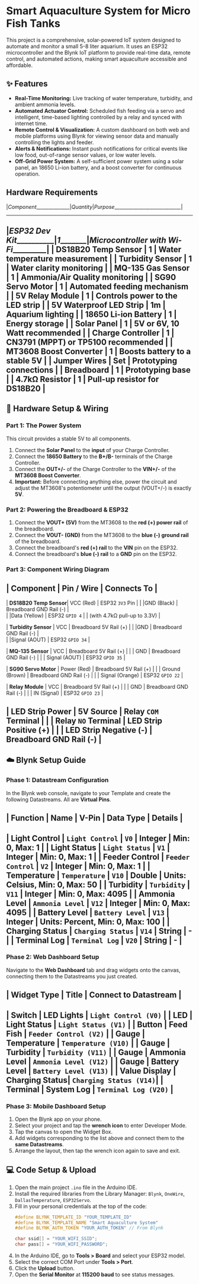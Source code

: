 # Smart Aquaculture System for Micro Fish Tanks

This project is a comprehensive, solar-powered IoT system designed to automate and monitor a small 5-8 liter aquarium. It uses an ESP32 microcontroller and the Blynk IoT platform to provide real-time data, remote control, and automated actions, making smart aquaculture accessible and affordable.



## ✨ Features
- **Real-Time Monitoring:** Live tracking of water temperature, turbidity, and ambient ammonia levels.
- **Automated Actuator Control:** Scheduled fish feeding via a servo and intelligent, time-based lighting controlled by a relay and synced with internet time.
- **Remote Control & Visualization:** A custom dashboard on both web and mobile platforms using Blynk for viewing sensor data and manually controlling the lights and feeder.
- **Alerts & Notifications:** Instant push notifications for critical events like low food, out-of-range sensor values, or low water levels.
- **Off-Grid Power System:** A self-sufficient power system using a solar panel, an 18650 Li-ion battery, and a boost converter for continuous operation.

## Hardware Requirements

|_Component_______________|_Quantity_|_Purpose_____________________________|
____________________________________________________________________________
|_ESP32 Dev Kit___________|_1________|_Microcontroller with Wi-Fi__________|
| DS18B20 Temp Sensor     | 1        | Water temperature measurement       |
| Turbidity Sensor        | 1        | Water clarity monitoring            |
| MQ-135 Gas Sensor       | 1        | Ammonia/Air Quality monitoring      |
| SG90 Servo Motor        | 1        | Automated feeding mechanism         |
| 5V Relay Module         | 1        | Controls power to the LED strip     |
| 5V Waterproof LED Strip | 1m       | Aquarium lighting                   |
| 18650 Li-ion Battery    | 1        | Energy storage                      |
| Solar Panel             | 1        | 5V or 6V, 10 Watt recommended       |
| Charge Controller       | 1        | CN3791 (MPPT) or TP5100 recommended |
| MT3608 Boost Converter  | 1        | Boosts battery to a stable 5V       |
| Jumper Wires            | Set      | Prototyping connections             |
| Breadboard              | 1        | Prototyping base                    |
| 4.7kΩ Resistor          | 1        | Pull-up resistor for DS18B20        |
----------------------------------------------------------------------------

## 🔌 Hardware Setup & Wiring

### Part 1: The Power System
This circuit provides a stable 5V to all components.
1.  Connect the **Solar Panel** to the **input** of your Charge Controller.
2.  Connect the **18650 Battery** to the **B+/B-** terminals of the Charge Controller.
3.  Connect the **OUT+/-** of the Charge Controller to the **VIN+/-** of the **MT3608 Boost Converter**.
4.  **Important:** Before connecting anything else, power the circuit and adjust the MT3608's potentiometer until the output (VOUT+/-) is exactly **5V**.

### Part 2: Powering the Breadboard & ESP32
1.  Connect the **VOUT+ (5V)** from the MT3608 to the **red (+) power rail** of the breadboard.
2.  Connect the **VOUT- (GND)** from the MT3608 to the **blue (-) ground rail** of the breadboard.
3.  Connect the breadboard's **red (+) rail** to the **VIN** pin on the ESP32.
4.  Connect the breadboard's **blue (-) rail** to a **GND** pin on the ESP32.

### Part 3: Component Wiring Diagram

| Component              | Pin / Wire              | Connects To                      |
---------------------------------------------------------------------------------------
| **DS18B20 Temp Sensor**| VCC (Red)               | ESP32 `3V3` Pin                  |
|                        |GND (Black)              | Breadboard GND Rail (-)          |                        
|                        |Data (Yellow)            | ESP32 `GPIO 4`                   | 
                                                   | (with 4.7kΩ pull-up to 3.3V)     |

| **Turbidity Sensor**   | VCC                     | Breadboard 5V Rail (+)           |
|                        |GND                      | Breadboard GND Rail (-)          |                      
|                        |Signal (AOUT)            | ESP32 `GPIO 34`                  |                        

| **MQ-135 Sensor**      | VCC                     | Breadboard 5V Rail (+)           |
|                        | GND                     | Breadboard GND Rail (-)          |
|                        | Signal (AOUT)           | ESP32 `GPIO 35`                  |

| **SG90 Servo Motor**   | Power (Red)             | Breadboard 5V Rail (+)           |
|                        | Ground (Brown)          | Breadboard GND Rail (-)          |
|                        | Signal (Orange)         | ESP32 `GPIO 22`                  |

| **Relay Module**       | VCC                     | Breadboard 5V Rail (+)           |
|                        | GND                     | Breadboard GND Rail (-)          |
|                        | IN (Signal)             | ESP32 `GPIO 23`                  |

| **LED Strip Power**    | 5V Source               | Relay `COM` Terminal             |
|                        | Relay `NO` Terminal     | LED Strip Positive (+)           |
|                        | LED Strip Negative (-)  | Breadboard GND Rail (-)          |
---------------------------------------------------------------------------------------
## ☁️ Blynk Setup Guide

### Phase 1: Datastream Configuration
In the Blynk web console, navigate to your Template and create the following Datastreams. All are **Virtual Pins**.

| Function         | Name                      | V-Pin  | Data Type | Details                          |
--------------------------------------------------------------------------------------------------------
| Light Control    | `Light Control`           | `V0`   | Integer   | Min: 0, Max: 1                   |
| Light Status     | `Light Status`            | `V1`   | Integer   | Min: 0, Max: 1                   |
| Feeder Control   | `Feeder Control`          | `V2`   | Integer   | Min: 0, Max: 1                   |
| Temperature      | `Temperature`             | `V10`  | Double    | Units: Celsius, Min: 0, Max: 50  |
| Turbidity        | `Turbidity`               | `V11`  | Integer   | Min: 0, Max: 4095                |
| Ammonia Level    | `Ammonia Level`           | `V12`  | Integer   | Min: 0, Max: 4095                |
| Battery Level    | `Battery Level`           | `V13`  | Integer   | Units: Percent, Min: 0, Max: 100 |
| Charging Status  | `Charging Status`         | `V14`  | String    | -                                |
| Terminal Log     | `Terminal Log`            | `V20`  | String    | -                                |
--------------------------------------------------------------------------------------------------------

### Phase 2: Web Dashboard Setup
Navigate to the **Web Dashboard** tab and drag widgets onto the canvas, connecting them to the Datastreams you just created.

| Widget Type       | Title          | Connect to Datastream  |
---------------------------------------------------------------
| **Switch**        | LED Lights     | `Light Control (V0)`   |
| **LED**           | Light Status   | `Light Status (V1)`    |
| **Button**        | Feed Fish      | `Feeder Control (V2)`  |
| **Gauge**         | Temperature    | `Temperature (V10)`    |
| **Gauge**         | Turbidity      | `Turbidity (V11)`      |
| **Gauge**         | Ammonia Level  | `Ammonia Level (V12)`  |
| **Gauge**         | Battery Level  | `Battery Level (V13)`  |
| **Value Display** | Charging Status| `Charging Status (V14)`|
| **Terminal**      | System Log     | `Terminal Log (V20)`   |
---------------------------------------------------------------

### Phase 3: Mobile Dashboard Setup
1.  Open the Blynk app on your phone.
2.  Select your project and tap the **wrench icon** to enter Developer Mode.
3.  Tap the canvas to open the Widget Box.
4.  Add widgets corresponding to the list above and connect them to the **same Datastreams**.
5.  Arrange the layout, then tap the wrench icon again to save and exit.

## 💻 Code Setup & Upload
1.  Open the main project `.ino` file in the Arduino IDE.
2.  Install the required libraries from the Library Manager: `Blynk`, `OneWire`, `DallasTemperature`, `ESP32Servo`.
3.  Fill in your personal credentials at the top of the code:
    ```cpp
    #define BLYNK_TEMPLATE_ID "YOUR_TEMPLATE_ID"
    #define BLYNK_TEMPLATE_NAME "Smart Aquaculture System"
    #define BLYNK_AUTH_TOKEN "YOUR_AUTH_TOKEN" // From Blynk

    char ssid[] = "YOUR_WIFI_SSID";
    char pass[] = "YOUR_WIFI_PASSWORD";
    ```
4.  In the Arduino IDE, go to **Tools > Board** and select your ESP32 model.
5.  Select the correct COM Port under **Tools > Port**.
6.  Click the **Upload** button.
7.  Open the **Serial Monitor** at **115200 baud** to see status messages.
